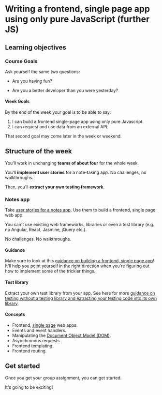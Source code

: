 # Writing a frontend, single page app using only pure JavaScript (further JS)

## Learning objectives

### Course Goals

Ask yourself the same two questions:

* Are you having fun?

* Are you a better developer than you were yesterday?

#### Week Goals

By the end of the week your goal is to be able to say:

1. I can build a frontend single-page app using only pure Javascript.
2. I can request and use data from an external API.

That second goal may come later in the week or weekend.

## Structure of the week

You'll work in unchanging **teams of about four** for the whole week.

You'll **implement user stories** for a note-taking app.  No challenges, no walkthroughs.

Then, you'll **extract your own testing framework**.

### Notes app

Take [user stories for a notes app](notes_app_user_stories.md).  Use them to build a frontend, single page web app.

You can't use existing web frameworks, libraries or even a test library (e.g. no Angular, React, Jasmine, jQuery etc.).

No challenges.  No walkthroughs.

#### Guidance

Make sure to look at this [guidance on building a frontend, single page app](frontend_single_page_app_guidance.md)! It'll help you point yourself in the right direction when you're figuring out how to implement some of the trickier things.

#### Test library

Extract your own test library from your app.  See here for more [guidance on testing without a testing library and extracting your testing code into its own library](../pills/writing_tests_without_a_testing_library.md).

#### Concepts

* Frontend, [single page](https://developer.mozilla.org/en-US/docs/Glossary/SPA) web apps.
* Events and event handlers.
* Manipulating the [Document Object Model (DOM)](https://developer.mozilla.org/en-US/docs/Web/API/Document_Object_Model/Introduction).
* Asynchronous requests.
* Frontend templating.
* Frontend routing.

## Get started

Once you get your group assignment, you can get started.

It's going to be exciting!
